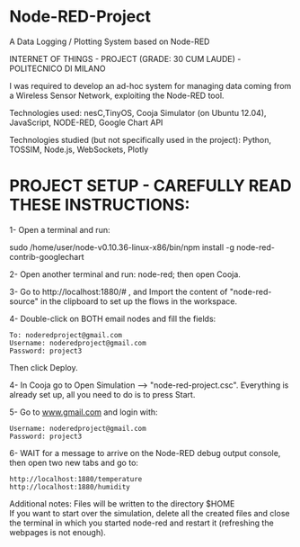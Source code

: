 # Node-RED-Project

A Data Logging / Plotting System based on Node-RED

INTERNET OF THINGS - PROJECT (GRADE: 30 CUM LAUDE) - POLITECNICO DI MILANO

I was required to develop an ad-hoc system for managing data coming from a Wireless Sensor Network, exploiting the Node-RED tool.

Technologies used: nesC,TinyOS, Cooja Simulator (on Ubuntu 12.04), JavaScript, NODE-RED, Google Chart API

Technologies studied (but not specifically used in the project): Python, TOSSIM, Node.js, WebSockets, Plotly

# PROJECT SETUP - CAREFULLY READ THESE INSTRUCTIONS:

1- Open a terminal and run:

sudo /home/user/node-v0.10.36-linux-x86/bin/npm install -g node-red-contrib-googlechart

2- Open another terminal and run: node-red; then open Cooja.

3- Go to http://localhost:1880/# , and Import the content of "node-red-source" in the clipboard to set up the flows in the workspace.

4- Double-click on BOTH email nodes and fill the fields:

    To: noderedproject@gmail.com 
    Username: noderedproject@gmail.com 
    Password: project3

Then click Deploy.

4- In Cooja go to Open Simulation --> "node-red-project.csc". Everything is already set up, all you need to do is to press Start.

5- Go to www.gmail.com and login with: 

    Username: noderedproject@gmail.com 
    Password: project3

6- WAIT for a message to arrive on the Node-RED debug output console, then open two new tabs and go to:

    http://localhost:1880/temperature 
    http://localhost:1880/humidity
 
Additional notes: Files will be written to the directory $HOME  
              If you want to start over the simulation, delete all the created files and close the terminal in which you started node-red and restart it 
              (refreshing the webpages is not enough).




